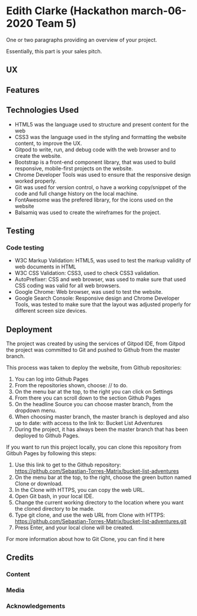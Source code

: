 # Edith Clarke (Hackathon march-06-2020 Team 5)
One or two paragraphs providing an overview of your project.

Essentially, this part is your sales pitch.

## UX


## Features


## Technologies Used
* HTML5 was the language used to structure and present content for the web
* CSS3 was the language used in the styling and formatting the website content, to improve the UX.
* Gitpod to write, run, and debug code with the web browser and to create the website.
* Bootstrap is a front-end component library, that was used to build responsive, mobile-first projects on the website.
* Chrome Developer Tools was used to ensure that the responsive design worked properly.
* Git was used for version control, o have a working copy/snippet of the code and full change history on the local machine.
* FontAwesome was the prefered library, for the icons used on the website
* Balsamiq was used to create the wireframes for the project.


## Testing

### Code testing
* W3C Markup Validation: HTML5, was used to test the markup validity of web documents in HTML
* W3C CSS Validation: CSS3, used to check CSS3 validation.
* AutoPrefixer: CSS and web browser, was used to make sure that used CSS coding was valid for all web browsers.
* Google Chrome: Web browser, was used to test the website.
* Google Search Console: Responsive design and Chrome Developer Tools, was tested to make sure that the layout was adjusted properly for different screen size devices.


## Deployment

The project was created by using the services of Gitpod IDE, from Gitpod the project was committed to Git and pushed to Github from the master branch.

This process was taken to deploy the website, from Github repositories:

1. You can log into Github Pages
2. From the repositories shown, choose: // to do.
3. On the menu bar at the top, to the right you can click on Settings
4. From there you can scroll down to the section Github Pages
5. On the headline Source you can choose master branch, from the dropdown menu.
6. When choosing master branch, the master branch is deployed and also up to date: with access to the link to: Bucket List Adventures
7. During the project, it has always been the master branch that has been deployed to Github Pages.

If you want to run this project locally, you can clone this repository from Gitbuh Pages by following this steps:

1. Use this link to get to the Github repository: https://github.com/Sebastian-Torres-Matrix/bucket-list-adventures
2. On the menu bar at the top, to the right, choose the green button named Clone or download.
3. In the Clone with HTTPS, you can copy the web URL.
4. Open Git bash, in your local IDE.
5. Change the current working directory to the location where you want the cloned directory to be made.
6. Type git clone, and use the web URL from Clone with HTTPS: https://github.com/Sebastian-Torres-Matrix/bucket-list-adventures.git
7. Press Enter, and your local clone will be created.

For more information about how to Git Clone, you can find it here

## Credits

### Content

### Media

### Acknowledgements
